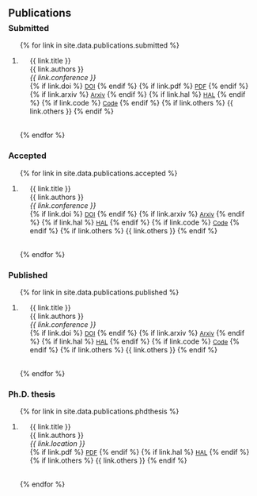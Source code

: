 <h2 id="publications" style="margin: 2px 0px -15px;">Publications</h2>

<div class="publications">
<h3 id="publications">Submitted</h3>

<ol class="bibliography">


{% for link in site.data.publications.submitted %}

<li>
<div class="pub-row">
  <div class="col-sm-9" style="position: relative;padding-right: 15px;padding-left: 20px;">
      <div class="title">{{ link.title }}</div>
      <div class="author">{{ link.authors }}</div>
      <div class="periodical"><em>{{ link.conference }}</em>
      </div>
    <div class="links">
      {% if link.doi %} 
      <a href="{{ link.doi }}" class="btn btn-sm z-depth-0" role="button" target="_blank" style="font-size:12px;">DOI</a>
      {% endif %}
      {% if link.pdf %} 
      <a href="{{ link.pdf }}" class="btn btn-sm z-depth-0" role="button" target="_blank" style="font-size:12px;">PDF</a>
      {% endif %}
      {% if link.arxiv %} 
      <a href="{{ link.arxiv }}" class="btn btn-sm z-depth-0" role="button" target="_blank" style="font-size:12px;">Arxiv</a>
      {% endif %}
      {% if link.hal %} 
      <a href="{{ link.hal }}" class="btn btn-sm z-depth-0" role="button" target="_blank" style="font-size:12px;">HAL</a>
      {% endif %}
      {% if link.code %} 
      <a href="{{ link.code }}" class="btn btn-sm z-depth-0" role="button" target="_blank" style="font-size:12px;">Code</a>
      {% endif %}
      {% if link.others %} 
      {{ link.others }}
      {% endif %}
    </div>
  </div>
</div>
</li>

<br>

{% endfor %}

</ol>

<h3 id="publications">Accepted</h3>

<ol class="bibliography">

{% for link in site.data.publications.accepted %}

<li>
<div class="pub-row">
  <div class="col-sm-9" style="position: relative;padding-right: 15px;padding-left: 20px;">
      <div class="title">{{ link.title }}</div>
      <div class="author">{{ link.authors }}</div>
      <div class="periodical"><em>{{ link.conference }}</em>
      </div>
    <div class="links">
      {% if link.doi %} 
      <a href="{{ link.doi }}" class="btn btn-sm z-depth-0" role="button" target="_blank" style="font-size:12px;">DOI</a>
      {% endif %}
      {% if link.arxiv %} 
      <a href="{{ link.arxiv }}" class="btn btn-sm z-depth-0" role="button" target="_blank" style="font-size:12px;">Arxiv</a>
      {% endif %}
      {% if link.hal %} 
      <a href="{{ link.hal }}" class="btn btn-sm z-depth-0" role="button" target="_blank" style="font-size:12px;">HAL</a>
      {% endif %}
      {% if link.code %} 
      <a href="{{ link.code }}" class="btn btn-sm z-depth-0" role="button" target="_blank" style="font-size:12px;">Code</a>
      {% endif %}
      {% if link.others %} 
      {{ link.others }}
      {% endif %}
    </div>
  </div>
</div>
</li>

<br>

{% endfor %}

</ol>

<h3 id="publications">Published</h3>

<ol class="bibliography">


{% for link in site.data.publications.published %}

<li>
<div class="pub-row">
  <div class="col-sm-9" style="position: relative;padding-right: 15px;padding-left: 20px;">
      <div class="title">{{ link.title }}</div>
      <div class="author">{{ link.authors }}</div>
      <div class="periodical"><em>{{ link.conference }}</em>
      </div>
    <div class="links">
      {% if link.doi %} 
      <a href="{{ link.doi }}" class="btn btn-sm z-depth-0" role="button" target="_blank" style="font-size:12px;">DOI</a>
      {% endif %}
      {% if link.arxiv %} 
      <a href="{{ link.arxiv }}" class="btn btn-sm z-depth-0" role="button" target="_blank" style="font-size:12px;">Arxiv</a>
      {% endif %}
      {% if link.hal %} 
      <a href="{{ link.hal }}" class="btn btn-sm z-depth-0" role="button" target="_blank" style="font-size:12px;">HAL</a>
      {% endif %}
      {% if link.code %} 
      <a href="{{ link.code }}" class="btn btn-sm z-depth-0" role="button" target="_blank" style="font-size:12px;">Code</a>
      {% endif %}
      {% if link.others %} 
      {{ link.others }}
      {% endif %}
    </div>
  </div>
</div>
</li>

<br>

{% endfor %}

</ol>



<h3 id="publications">Ph.D. thesis</h3>

<ol class="bibliography">

{% for link in site.data.publications.phdthesis %}

<li>
<div class="pub-row">
  <div class="col-sm-9" style="position: relative;padding-right: 15px;padding-left: 20px;">
      <div class="title">{{ link.title }}</div>
      <div class="author">{{ link.authors }}</div>
      <div class="periodical"><i>{{ link.location }}</i></div>
    <div class="links">
      {% if link.pdf %} 
      <a href="{{ link.doi }}" class="btn btn-sm z-depth-0" role="button" target="_blank" style="font-size:12px;">PDF</a>
      {% endif %}
      {% if link.hal %} 
      <a href="{{ link.hal }}" class="btn btn-sm z-depth-0" role="button" target="_blank" style="font-size:12px;">HAL</a>
      {% endif %}
      {% if link.others %} 
      {{ link.others }}
      {% endif %}
    </div>
  </div>
</div>
</li>

<br>

{% endfor %}

</ol>

</div>


